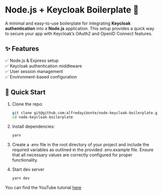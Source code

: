 # Node.js + Keycloak Boilerplate 🚀  

A minimal and easy-to-use boilerplate for integrating **Keycloak authentication** into a **Node.js** application. This setup provides a quick way to secure your app with Keycloak’s OAuth2 and OpenID Connect features.  

## ✨ Features  
✅ Node.js & Express setup  
✅ Keycloak authentication middleware  
✅ User session management  
✅ Environment-based configuration  

## 📌 Quick Start  
1. Clone the repo:  
   ```sh
   git clone git@github.com:alfredayibonte/node-keycloak-boilerplate.git
   cd node-keycloak-boilerplate
    ```

2. Install dependencies:
    ```sh
    yarn
    ```
3. Create a .env file in the root directory of your project and include the required variables as outlined in the provided .env.example file. Ensure that all necessary values are correctly configured for proper functionality.

4. Start dev server
    ```sh
    yarn dev
    ```

You can find the YouTube tutorial [here](https://www.youtube.com/watch?v=vYEqnXTY5dc&t=4s)